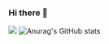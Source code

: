 ### Hi there 👋

<!--
**ddr4869/ddr4869** is a ✨ _special_ ✨ repository because its `README.md` (this file) appears on your GitHub profile.

Here are some ideas to get you started:

- 🔭 I’m currently working on ...
- 🌱 I’m currently learning ...
- 👯 I’m looking to collaborate on ...
- 🤔 I’m looking for help with ...
- 💬 Ask me about ...
- 📫 How to reach me: ...
- 😄 Pronouns: ...
- ⚡ Fun fact: ...
-->
<a href="www.google.com" target="_blank"><img src="https://img.shields.io/badge/000000?style=plastic&logo=C71A36&logoColor=000000"/></a>
![Anurag's GitHub stats](https://github-readme-stats.vercel.app/api?username=ddr4869&show_icons=true&theme=radical)
